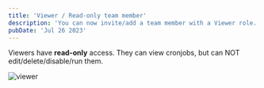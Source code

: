 ```yaml
---
title: 'Viewer / Read-only team member'
description: 'You can now invite/add a team member with a Viewer role.'
pubDate: 'Jul 26 2023'
---
```


Viewers have **read-only** access. They can view cronjobs, but can NOT edit/delete/disable/run them.

![viewer](https://updote.nyc3.cdn.digitaloceanspaces.com/attachment/fastcron/viewer-6488042f5d4a74.28747544.png)
